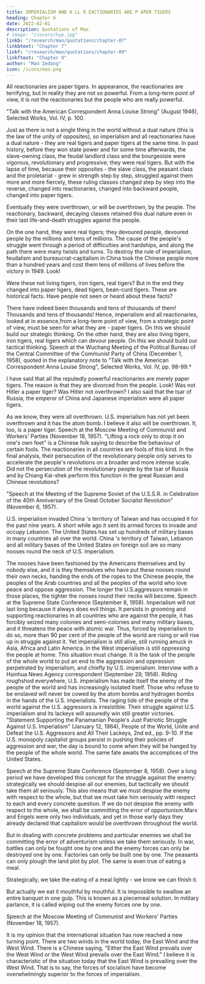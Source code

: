 ```yaml
---
title: IMPERIALISM AND A LL R EACTIONARIES ARE P APER TIGERS
heading: Chapter 6
date: 2022-02-01
description: Quotations of Mao
# image: "/covers/hyp.jpg"
linkb: "/research/mao/quotations/chapter-07"
linkbtext: "Chapter 7"
linkf: "/research/mao/quotations/chapter-09"
linkftext: "Chapter 9"
author: "Mao Zedong"
icon: /icons/mao.png
---
```



All reactionaries are paper tigers. In appearance, the reactionaries are terrifying, but in reality they are not so powerful. From a long-term point of view, it is not the reactionaries but the people who are really powerful. 

"Talk with the American Correspondent Anna Louise Strong" (August 1946), Selected
Works, Vol. IV, p. 100.

Just as there is not a single thing in the world without a dual nature (this is the law of the unity of opposites), so imperialism and all reactionaries have a dual nature - they are real tigers and paper tigers at the same time. In past history, before they won state power and for some time afterwards, the slave-owning class, the feudal landlord class and the bourgeoisie were vigorous, revolutionary and progressive; they were real tigers. But with the lapse of time, because their opposites - the slave class, the peasant class and the proletariat - grew in strength step by step, struggled against them more and more fiercely, these ruling classes changed step by step into the reverse, changed into reactionaries, changed into backward people, changed into paper tigers. 

Eventually they were overthrown, or will be overthrown, by the people. The reactionary, backward, decaying classes retained this dual nature even in their last life-and-death struggles against the people. 

On the one hand, they were real tigers; they devoured people, devoured people by the millions and tens of millions. The cause of the people's struggle went through a period of difficulties and hardships, and along the path there were many twists and turns. To destroy the rule of imperialism, feudalism and bureaucrat-capitalism in China took the Chinese people more than a hundred years and cost them tens of millions of lives before the victory in 1949. Look!

Were these not living tigers, iron tigers, real tigers? But in the end they changed into paper tigers, dead tigers, bean-curd tigers. These are historical facts. Have people not seen or heard about these facts? 

There have indeed been thousands and tens of thousands of them! Thousands and tens of thousands! Hence, imperialism and all reactionaries, looked at in essence,from a long-term point of view, from a strategic point of view, must be seen for what they are - paper tigers. On this we should build our strategic thinking. On the other hand, they are also living tigers, iron tigers, real tigers
which can devour people. On this we should build our tactical thinking.
Speech at the Wuchang Meeting of the Political Bureau of the Central Committee of
the Communist Party of China (December 1, 1958), quoted in the explanatory note to
"Talk with the American Correspondent Anna Louise Strong", Selected Works, Vol.
IV, pp. 98-99.*

I have said that all the reputedly powerful reactionaries are merely paper tigers. The reason is that they are divorced from the people. Look! Was not Hitler a paper tiger? Was Hitler not overthrown? I also said that the tsar of Russia, the emperor of China and Japanese imperialism were all paper tigers.

As we know, they were all overthrown. U.S. imperialism has not yet been overthrown and it has the atom bomb. I believe it also will be overthrown. It, too, is a paper tiger.
Speech at the Moscow Meeting of Communist and Workers' Parties (November 18,
1957).
"Lifting a rock only to drop it on one's own feet" is a Chinese folk saying to
describe the behaviour of certain fools. The reactionaries in all countries are
fools of this kind. In the final analysis, their persecution of the revolutionary
people only serves to accelerate the people's revolutions on a broader and
more intense scale. Did not the persecution of the revolutionary people by the
tsar of Russia and by Chiang Kai-shek perform this function in the great
Russian and Chinese revolutions?

"Speech at the Meeting of the Supreme Soviet of the U.S.S.R. in Celebration of the 40th Anniversary of the Great October Socialist Revolution" (November 6, 1957). 

U.S. imperialism invaded China 's territory of Taiwan and has occupied it for the past nine years. A short while ago it sent its armed forces to invade and occupy Lebanon. The United States has set up hundreds of military bases in many countries all over the world. China 's territory of Taiwan, Lebanon and all military bases of the United States on foreign soil are so many nooses round the neck of U.S. imperialism. 

The nooses have been fashioned by the Americans themselves and by nobody else, and it is they themselves who have put these nooses round their own necks, handing the ends of the ropes to
the Chinese people, the peoples of the Arab countries and all the peoples of
the world who love peace and oppose aggression. The longer the U.S.aggressors remain in those places, the tighter the nooses round their necks
will become.
Speech at the Supreme State Conference (September 8, 1958).
Imperialism will not last long because it always does evil things. It persists in
grooming and supporting reactionaries in all countries who are against the
people, it has forcibly seized many colonies and semi-colonies and many
military bases, and it threatens the peace with atomic war. Thus, forced by
imperialism to do so, more than 90 per cent of the people of the world are
rising or will rise up in struggle against it. Yet imperialism is still alive, still
running amuck in Asia, Africa and Latin America. In the West imperialism is
still oppressing the people at home. This situation must change. It is the task
of the people of the whole world to put an end to the aggression and
oppression perpetrated by imperialism, and chiefly by U.S. imperialism.
Interview with a Hsinhua News Agency correspondent (September 29, 1958).
Riding roughshod everywhere, U.S. imperialism has made itself the enemy of
the people of the world and has increasingly isolated itself. Those who refuse
to be enslaved will never be cowed by the atom bombs and hydrogen bombs
in the hands of the U.S. imperialists. The raging tide of the people of the
world against the U.S. aggressors is irresistible. Their struggle against U.S.
imperialism and its lackeys will assuredly win still greater victories.
"Statement Supporting the Panamanian People's Just Patriotic Struggle Against U.S.
Imperialism" (January 12, 1964), People of the World, Unite and Defeat the U.S.
Aggressors and All Their Lackeys, 2nd ed., pp. 9-10.
If the U.S. monopoly capitalist groups persist in pushing their policies of
aggression and war, the day is bound to come when they will be hanged by
the people of the whole world. The same fate awaits the accomplices of the
United States.

Speech at the Supreme State Conference (September 8, 1958).
Over a long period we have developed this concept for the struggle against
the enemy: strategically we should despise all our enemies, but tactically we
should take them all seriously. This also means that we must despise the
enemy with respect to the whole, but that we must take him seriously with
respect to each and every concrete question. If we do not despise the enemy
with respect to the whole, we shall be committing the error of opportunism.Marx and Engels were only two individuals, and yet in those early days they already declared that capitalism would be overthrown throughout the world.

But in dealing with concrete problems and particular enemies we shall be committing the error of adventurism unless we take them seriously. In war, battles can only be fought one by one and the enemy forces can only be destroyed one by one. Factories can only be built one by one. The peasants can only plough the land plot by plot. The same is even true of eating a meal.

Strategically, we take the eating of a meal lightly - we know we can finish it.

But actually we eat it mouthful by mouthful. It is impossible to swallow an entire banquet in one gulp. This is known as a piecemeal solution. In military parlance, it is called wiping out the enemy forces one by one.

Speech at the Moscow Meeting of Communist and Workers' Parties (November 18, 1957).

It is my opinion that the international situation has now reached a new turning point. There are two winds in the world today, the East Wind and the West Wind. There is a Chinese saying, "Either the East Wind prevails over the West Wind or the West Wind prevails over the East Wind." I believe it is characteristic of the situation today that the East Wind is prevailing over the
West Wind. That is to say, the forces of socialism have become
overwhelmingly superior to the forces of imperialism.
